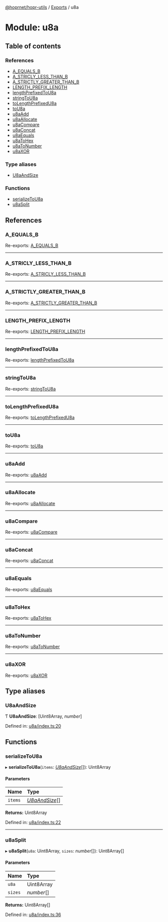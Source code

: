 [@hoprnet/hopr-utils](../README.md) / [Exports](../modules.md) / u8a

# Module: u8a

## Table of contents

### References

- [A\_EQUALS\_B](u8a.md#a_equals_b)
- [A\_STRICLY\_LESS\_THAN\_B](u8a.md#a_stricly_less_than_b)
- [A\_STRICTLY\_GREATER\_THAN\_B](u8a.md#a_strictly_greater_than_b)
- [LENGTH\_PREFIX\_LENGTH](u8a.md#length_prefix_length)
- [lengthPrefixedToU8a](u8a.md#lengthprefixedtou8a)
- [stringToU8a](u8a.md#stringtou8a)
- [toLengthPrefixedU8a](u8a.md#tolengthprefixedu8a)
- [toU8a](u8a.md#tou8a)
- [u8aAdd](u8a.md#u8aadd)
- [u8aAllocate](u8a.md#u8aallocate)
- [u8aCompare](u8a.md#u8acompare)
- [u8aConcat](u8a.md#u8aconcat)
- [u8aEquals](u8a.md#u8aequals)
- [u8aToHex](u8a.md#u8atohex)
- [u8aToNumber](u8a.md#u8atonumber)
- [u8aXOR](u8a.md#u8axor)

### Type aliases

- [U8aAndSize](u8a.md#u8aandsize)

### Functions

- [serializeToU8a](u8a.md#serializetou8a)
- [u8aSplit](u8a.md#u8asplit)

## References

### A\_EQUALS\_B

Re-exports: [A\_EQUALS\_B](u8a_u8acompare.md#a_equals_b)

___

### A\_STRICLY\_LESS\_THAN\_B

Re-exports: [A\_STRICLY\_LESS\_THAN\_B](u8a_u8acompare.md#a_stricly_less_than_b)

___

### A\_STRICTLY\_GREATER\_THAN\_B

Re-exports: [A\_STRICTLY\_GREATER\_THAN\_B](u8a_u8acompare.md#a_strictly_greater_than_b)

___

### LENGTH\_PREFIX\_LENGTH

Re-exports: [LENGTH\_PREFIX\_LENGTH](u8a_constants.md#length_prefix_length)

___

### lengthPrefixedToU8a

Re-exports: [lengthPrefixedToU8a](u8a_lengthprefixedtou8a.md#lengthprefixedtou8a)

___

### stringToU8a

Re-exports: [stringToU8a](u8a_tou8a.md#stringtou8a)

___

### toLengthPrefixedU8a

Re-exports: [toLengthPrefixedU8a](u8a_tolengthprefixedu8a.md#tolengthprefixedu8a)

___

### toU8a

Re-exports: [toU8a](u8a_tou8a.md#tou8a)

___

### u8aAdd

Re-exports: [u8aAdd](u8a_u8aadd.md#u8aadd)

___

### u8aAllocate

Re-exports: [u8aAllocate](u8a_allocate.md#u8aallocate)

___

### u8aCompare

Re-exports: [u8aCompare](u8a_u8acompare.md#u8acompare)

___

### u8aConcat

Re-exports: [u8aConcat](u8a_concat.md#u8aconcat)

___

### u8aEquals

Re-exports: [u8aEquals](u8a_equals.md#u8aequals)

___

### u8aToHex

Re-exports: [u8aToHex](u8a_tohex.md#u8atohex)

___

### u8aToNumber

Re-exports: [u8aToNumber](u8a_u8atonumber.md#u8atonumber)

___

### u8aXOR

Re-exports: [u8aXOR](u8a_xor.md#u8axor)

## Type aliases

### U8aAndSize

Ƭ **U8aAndSize**: [Uint8Array, *number*]

Defined in: [u8a/index.ts:20](https://github.com/hoprnet/hoprnet/blob/448a47a/packages/utils/src/u8a/index.ts#L20)

## Functions

### serializeToU8a

▸ **serializeToU8a**(`items`: [*U8aAndSize*](u8a.md#u8aandsize)[]): Uint8Array

#### Parameters

| Name | Type |
| :------ | :------ |
| `items` | [*U8aAndSize*](u8a.md#u8aandsize)[] |

**Returns:** Uint8Array

Defined in: [u8a/index.ts:22](https://github.com/hoprnet/hoprnet/blob/448a47a/packages/utils/src/u8a/index.ts#L22)

___

### u8aSplit

▸ **u8aSplit**(`u8a`: Uint8Array, `sizes`: *number*[]): Uint8Array[]

#### Parameters

| Name | Type |
| :------ | :------ |
| `u8a` | Uint8Array |
| `sizes` | *number*[] |

**Returns:** Uint8Array[]

Defined in: [u8a/index.ts:36](https://github.com/hoprnet/hoprnet/blob/448a47a/packages/utils/src/u8a/index.ts#L36)
